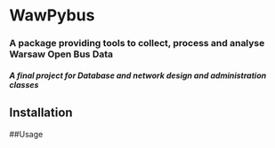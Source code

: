 # WawPybus

### A package providing tools to collect, process and analyse Warsaw Open Bus Data

##### A final project for Database and network design and administration classes

## Installation


##Usage
